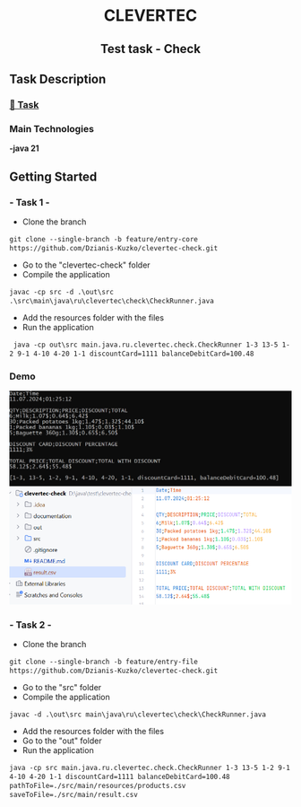 <h1 align="center">CLEVERTEC</h1>
<h2 align="center"> Test task - Check</h2>


## Task Description

### [📝 Task](./documentation/test_task_for_course_clevertec.pdf)

###  Main Technologies

**-java 21**


## Getting Started

### - Task 1 -
* Clone the branch

```console
git clone --single-branch -b feature/entry-core https://github.com/Dzianis-Kuzko/clevertec-check.git
```
* Go  to the "clevertec-check"  folder
* Compile the application
```console
javac -cp src -d .\out\src .\src\main\java\ru\clevertec\check\CheckRunner.java
```
* Add the resources  folder  with the files
* Run the application
```console
 java -cp out\src main.java.ru.clevertec.check.CheckRunner 1-3 13-5 1-2 9-1 4-10 4-20 1-1 discountCard=1111 balanceDebitCard=100.48
```
### Demo
![Console_check.png](documentation%2Fimages%2FConsole_check.png)
![result_csv_file.png](documentation%2Fimages%2Fresult_csv_file.png)

### - Task 2 -
* Clone the branch

```console
git clone --single-branch -b feature/entry-file https://github.com/Dzianis-Kuzko/clevertec-check.git
```

* Go  to the "src"  folder
* Compile the application
```console
javac -d .\out\src main\java\ru\clevertec\check\CheckRunner.java
```
* Add the resources  folder  with the files
* Go  to the "out"  folder
* Run the application
```console
java -cp src main.java.ru.clevertec.check.CheckRunner 1-3 13-5 1-2 9-1 4-10 4-20 1-1 discountCard=1111 balanceDebitCard=100.48 pathToFile=./src/main/resources/products.csv saveToFile=./src/main/result.csv
```









